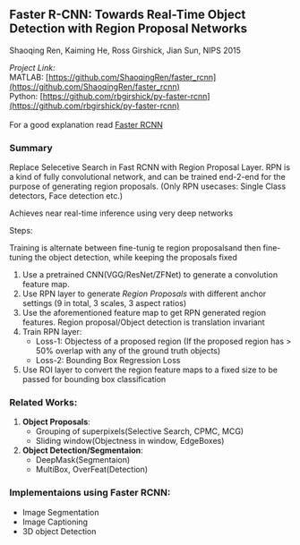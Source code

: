 ## Faster R-CNN: Towards Real-Time Object Detection with Region Proposal Networks
Shaoqing Ren, Kaiming He, Ross Girshick, Jian Sun, NIPS 2015

_Project Link:_<br/>
MATLAB: [https://github.com/ShaoqingRen/faster_rcnn](https://github.com/ShaoqingRen/faster_rcnn)<br>
Python: [https://github.com/rbgirshick/py-faster-rcnn](https://github.com/rbgirshick/py-faster-rcnn)<br>
<br>
For a good explanation read [Faster RCNN](https://tryolabs.com/blog/2018/01/18/faster-r-cnn-down-the-rabbit-hole-of-modern-object-detection/)

### Summary
Replace Selecetive Search in Fast RCNN with Region Proposal Layer. RPN is a kind of fully convolutional network, and can be trained end-2-end for the purpose of generating region proposals. (Only RPN usecases: Single Class detectors, Face detection etc.)


Achieves near real-time inference using very deep networks

Steps:

Training is alternate between fine-tunig te region proposalsand then fine-tuning the object detection, while keeping the proposals fixed

1. Use a pretrained CNN(VGG/ResNet/ZFNet) to generate a convolution feature map.
2. Use RPN layer to generate _Region Proposals_ with different anchor settings (9 in total, 3 scales, 3 aspect ratios)
3. Use the aforementioned feature map to get RPN generated region features. Region proposal/Object detection is translation invariant
4. Train RPN layer:
	- Loss-1: Objectess of a proposed region (If the proposed region has > 50% overlap with any of the ground truth objects)
	- Loss-2: Bounding Box Regression Loss
5. Use ROI layer to convert the region feature maps to a fixed size to be passed for bounding box classification


### Related Works:
1. **Object Proposals**: 
	- Grouping of superpixels(Selective Search, CPMC, MCG)
	- Sliding window(Objectness in window, EdgeBoxes)
2. **Object Detection/Segmentaion**: 
	- DeepMask(Segmentaion)
	- MultiBox, OverFeat(Detection)

### Implementaions using Faster RCNN:
- Image Segmentation
- Image Captioning
- 3D object Detection